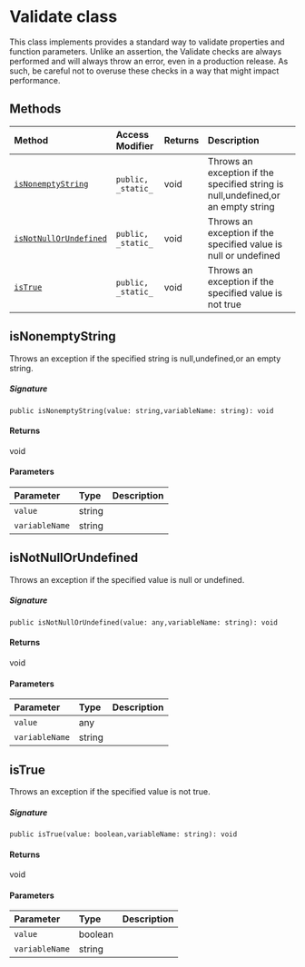 # Validate class





This class implements provides a standard way to validate properties and function parameters. 
Unlike an assertion, the Validate checks are always performed and will always throw an error, 
even in a production release. As such, be careful not to overuse these checks in a way 
that might impact performance.






## Methods

| Method	   | Access Modifier | Returns	| Description|
|:-------------|:----|:-------|:-----------|
|[`isNonemptyString`](#isnonemptystring)     | `public, _static_` | void | Throws an exception if the specified string is null,undefined,or an empty string |
|[`isNotNullOrUndefined`](#isnotnullorundefined)     | `public, _static_` | void | Throws an exception if the specified value is null or undefined |
|[`isTrue`](#istrue)     | `public, _static_` | void | Throws an exception if the specified value is not true |




## isNonemptyString

Throws an exception if the specified string is null,undefined,or an empty string.

##### Signature
`public isNonemptyString(value: string,variableName: string): void`

#### Returns
void

#### Parameters


| Parameter	   | Type    | Description |
|:-------------|:---------------|:------------|
| `value`    | string |  |
| `variableName`    | string |  |


## isNotNullOrUndefined

Throws an exception if the specified value is null or undefined.

##### Signature
`public isNotNullOrUndefined(value: any,variableName: string): void`

#### Returns
void

#### Parameters


| Parameter	   | Type    | Description |
|:-------------|:---------------|:------------|
| `value`    | any |  |
| `variableName`    | string |  |


## isTrue

Throws an exception if the specified value is not true.

##### Signature
`public isTrue(value: boolean,variableName: string): void`

#### Returns
void

#### Parameters


| Parameter	   | Type    | Description |
|:-------------|:---------------|:------------|
| `value`    | boolean |  |
| `variableName`    | string |  |

